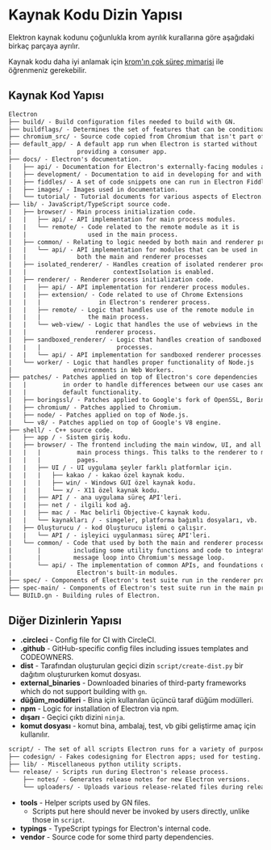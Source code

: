 # Kaynak Kodu Dizin Yapısı

Elektron kaynak kodunu çoğunlukla krom ayrılık kurallarına göre aşağıdaki birkaç parçaya ayrılır.

Kaynak kodu daha iyi anlamak için [krom'ın çok süreç mimarisi](https://dev.chromium.org/developers/design-documents/multi-process-architecture) ile öğrenmeniz gerekebilir.

## Kaynak Kod Yapısı

```diff
Electron
├── build/ - Build configuration files needed to build with GN.
├── buildflags/ - Determines the set of features that can be conditionally built.
├── chromium_src/ - Source code copied from Chromium that isn't part of the content layer.
├── default_app/ - A default app run when Electron is started without
|                  providing a consumer app.
├── docs/ - Electron's documentation.
|   ├── api/ - Documentation for Electron's externally-facing modules and APIs.
|   ├── development/ - Documentation to aid in developing for and with Electron.
|   ├── fiddles/ - A set of code snippets one can run in Electron Fiddle.
|   ├── images/ - Images used in documentation.
|   └── tutorial/ - Tutorial documents for various aspects of Electron.
├── lib/ - JavaScript/TypeScript source code.
|   ├── browser/ - Main process initialization code.
|   |   ├── api/ - API implementation for main process modules.
|   |   └── remote/ - Code related to the remote module as it is
|   |                 used in the main process.
|   ├── common/ - Relating to logic needed by both main and renderer processes.
|   |   └── api/ - API implementation for modules that can be used in
|   |              both the main and renderer processes
|   ├── isolated_renderer/ - Handles creation of isolated renderer processes when
|   |                        contextIsolation is enabled.
|   ├── renderer/ - Renderer process initialization code.
|   |   ├── api/ - API implementation for renderer process modules.
|   |   ├── extension/ - Code related to use of Chrome Extensions
|   |   |                in Electron's renderer process.
|   |   ├── remote/ - Logic that handles use of the remote module in
|   |   |             the main process.
|   |   └── web-view/ - Logic that handles the use of webviews in the
|   |                   renderer process.
|   ├── sandboxed_renderer/ - Logic that handles creation of sandboxed renderer
|   |   |                     processes.
|   |   └── api/ - API implementation for sandboxed renderer processes.
|   └── worker/ - Logic that handles proper functionality of Node.js
|                 environments in Web Workers.
├── patches/ - Patches applied on top of Electron's core dependencies
|   |          in order to handle differences between our use cases and
|   |          default functionality.
|   ├── boringssl/ - Patches applied to Google's fork of OpenSSL, BoringSSL.
|   ├── chromium/ - Patches applied to Chromium.
|   ├── node/ - Patches applied on top of Node.js.
|   └── v8/ - Patches applied on top of Google's V8 engine.
├── shell/ - C++ source code.
|   ├── app / - Sistem giriş kodu.
|   ├── browser/ - The frontend including the main window, UI, and all of the
|   |   |          main process things. This talks to the renderer to manage web
|   |   |          pages.
|   |   ├── UI / - UI uygulama şeyler farklı platformlar için.
|   |   |   ├── kakao / - kakao özel kaynak kodu.
|   |   |   ├── win/ - Windows GUI özel kaynak kodu.
|   |   |   └── x/ - X11 özel kaynak kodu.
|   |   ├── API / - ana uygulama süreç API'leri.
|   |   ├── net / - ilgili kod ağ.
|   |   ├── mac / - Mac belirli Objective-C kaynak kodu.
|   |   └── kaynakları / - simgeler, platforma bağımlı dosyaları, vb.
|   ├── Oluşturucu / - kod Oluşturucu işlemi o çalışır.
|   |   └── API / - işleyici uygulanması süreç API'leri.
|   └── common/ - Code that used by both the main and renderer processes,
|       |         including some utility functions and code to integrate node's
|       |         message loop into Chromium's message loop.
|       └── api/ - The implementation of common APIs, and foundations of
|                  Electron's built-in modules.
├── spec/ - Components of Electron's test suite run in the renderer process.
├── spec-main/ - Components of Electron's test suite run in the main process.
└── BUILD.gn - Building rules of Electron.
```

## Diğer Dizinlerin Yapısı

* **.circleci** - Config file for CI with CircleCI.
* **.github** - GitHub-specific config files including issues templates and CODEOWNERS.
* **dist** - Tarafından oluşturulan geçici dizin `script/create-dist.py` bir dağıtım oluştururken komut dosyası.
* **external_binaries** - Downloaded binaries of third-party frameworks which do not support building with `gn`.
* **düğüm_modülleri** - Bina için kullanılan üçüncü taraf düğüm modülleri.
* **npm** - Logic for installation of Electron via npm.
* **dışarı** - Geçici çıktı dizini `ninja`.
* **komut dosyası** - komut bina, ambalaj, test, vb gibi geliştirme amaç için kullanılır.
```diff
script/ - The set of all scripts Electron runs for a variety of purposes.
├── codesign/ - Fakes codesigning for Electron apps; used for testing.
├── lib/ - Miscellaneous python utility scripts.
└── release/ - Scripts run during Electron's release process.
    ├── notes/ - Generates release notes for new Electron versions.
    └── uploaders/ - Uploads various release-related files during release.
```
* **tools** - Helper scripts used by GN files.
  * Scripts put here should never be invoked by users directly, unlike those in `script`.
* **typings** - TypeScript typings for Electron's internal code.
* **vendor** - Source code for some third party dependencies.

